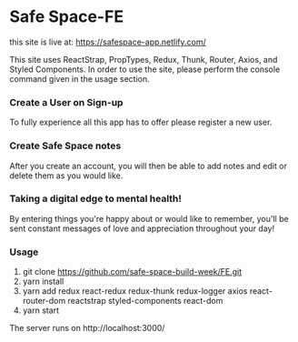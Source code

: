 # Safe Space-FE

this site is live at: https://safespace-app.netlify.com/

This site uses ReactStrap, PropTypes, Redux, Thunk, Router, Axios, and Styled Components.  In order to use the site,
please perform the console command given in the usage section.

### Create a User on Sign-up

To fully experience all this app has to offer please register a new user.

### Create Safe Space notes

After you create an account, you will then be able to add notes and edit or delete them as you would like.

### Taking a digital edge to mental health!

By entering things you're happy about or would like to remember, you'll be sent constant messages of love and appreciation
throughout your day!

### Usage

1. git clone https://github.com/safe-space-build-week/FE.git
2. yarn install
3. yarn add redux react-redux redux-thunk redux-logger axios react-router-dom reactstrap styled-components react-dom
4. yarn start

The server runs on http://localhost:3000/